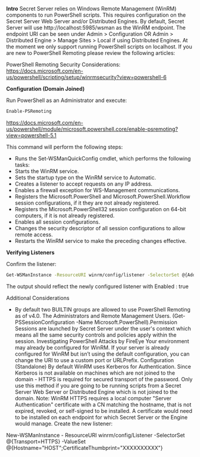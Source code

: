**Intro**
Secret Server relies on Windows Remote Management (WinRM) components to run PowerShell scripts. This requires configuration on the Secret Server Web Server and/or Distributed Engines. By default, Secret Server will use http://localhost:5985/wsman as the WinRM endpoint.​ The endpoint URI can be seen under Admin > Configuration OR Admin > Distributed Engine > Manage Sites > Local if using Distributed Engines. At the moment we only support running PowerShell scripts on localhost. If you are new to PowerShell Remoting please review the following articles:

PowerShell Remoting Security Considerations: https://docs.microsoft.com/en-us/powershell/scripting/setup/winrmsecurity?view=powershell-6
 
**Configuration (Domain Joined)**

Run PowerShell as an Administrator and execute:
```sh
Enable-PSRemoting
```
https://docs.microsoft.com/en-us/powershell/module/microsoft.powershell.core/enable-psremoting?view=powershell-5.1

This command will perform the following steps:
- Runs the Set-WSManQuickConfig cmdlet, which performs the following tasks:
- Starts the WinRM service.
- Sets the startup type on the WinRM service to Automatic.
- Creates a listener to accept requests on any IP address.
- Enables a firewall exception for WS-Management communications.
- Registers the Microsoft.PowerShell and Microsoft.PowerShell.Workflow session configurations, if it they are not already registered.
- Registers the Microsoft.PowerShell32 session configuration on 64-bit computers, if it is not already registered.
- Enables all session configurations.
- Changes the security descriptor of all session configurations to allow remote access.
- Restarts the WinRM service to make the preceding changes effective.

**Verifying Listeners**

Confirm the listener:
```sh
Get-WSManInstance -ResourceURI winrm/config/listener -SelectorSet @{Address="*";Transport="http"}
```

The output should reflect the newly configured listener with Enabled : true

Additional Considerations

- By default two BUILTIN groups are allowed to use PowerShell Remoting as of v4.0. The Administrators and Remote Management Users.
(Get-PSSessionConfiguration -Name Microsoft.PowerShell).Permission
Sessions are launched by Secret Server under the user's context which means all the same security controls and policies apply within the session.
Investigating PowerShell Attacks by FireEye
Your environment may already be configured for WinRM. If your server is already configured for WinRM but isn’t using the default configuration, you can change the URI to use a custom port or URLPrefix.
Configuration (Standalone)
By default WinRM uses Kerberos for Authentication. Since Kerberos is not available on machines which are not joined to the domain - HTTPS is required for secured transport of the password. Only use this method if you are going to be running scripts from a Secret Server Web Server or Distributed Engine which is not joined to the domain.
Note: WinRM HTTPS requires a local computer "Server Authentication" certificate with a CN matching the hostname, that is not expired, revoked, or self-signed to be installed. A certificate would need to be installed on each endpoint for which Secret Server or the Engine would manage.
Create the new listener:

New-WSManInstance - ResourceURI winrm/config/Listener -SelectorSet @{Transport=HTTPS} -ValueSet @{Hostname="HOST";CertificateThumbprint="XXXXXXXXXX"}
